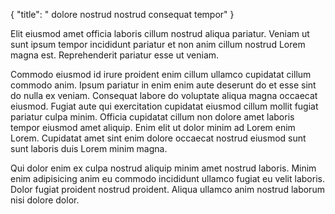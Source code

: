 {
  "title": " dolore nostrud nostrud consequat tempor"
}

Elit eiusmod amet officia laboris cillum nostrud aliqua pariatur. Veniam ut sunt ipsum tempor incididunt pariatur et non anim cillum nostrud Lorem magna est. Reprehenderit pariatur esse ut veniam.

Commodo eiusmod id irure proident enim cillum ullamco cupidatat cillum commodo anim. Ipsum pariatur in enim enim aute deserunt do et esse sint do nulla ex veniam. Consequat labore do voluptate aliqua magna occaecat eiusmod. Fugiat aute qui exercitation cupidatat eiusmod cillum mollit fugiat pariatur culpa minim. Officia cupidatat cillum non dolore amet laboris tempor eiusmod amet aliquip. Enim elit ut dolor minim ad Lorem enim Lorem. Cupidatat amet sint enim dolore occaecat nostrud eiusmod sunt sunt laboris duis Lorem minim magna.

Qui dolor enim ex culpa nostrud aliquip minim amet nostrud laboris. Minim enim adipisicing anim eu commodo incididunt ullamco fugiat eu velit laboris. Dolor fugiat proident nostrud proident. Aliqua ullamco anim nostrud laborum nisi dolore dolor.
